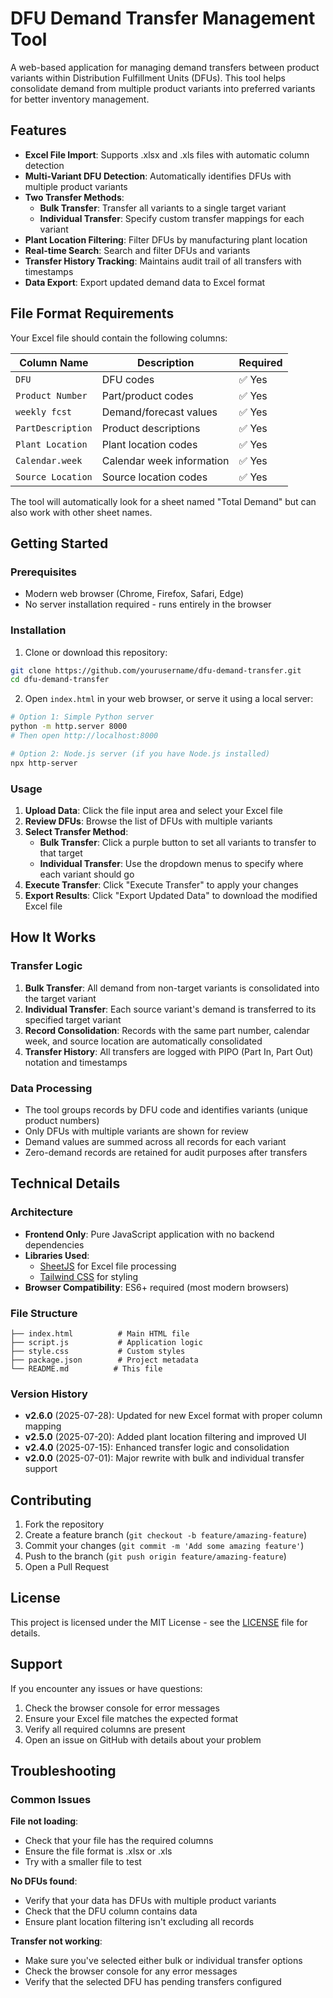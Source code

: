 # DFU Demand Transfer Management Tool

A web-based application for managing demand transfers between product variants within Distribution Fulfillment Units (DFUs). This tool helps consolidate demand from multiple product variants into preferred variants for better inventory management.

## Features

- **Excel File Import**: Supports .xlsx and .xls files with automatic column detection
- **Multi-Variant DFU Detection**: Automatically identifies DFUs with multiple product variants
- **Two Transfer Methods**:
  - **Bulk Transfer**: Transfer all variants to a single target variant
  - **Individual Transfer**: Specify custom transfer mappings for each variant
- **Plant Location Filtering**: Filter DFUs by manufacturing plant location
- **Real-time Search**: Search and filter DFUs and variants
- **Transfer History Tracking**: Maintains audit trail of all transfers with timestamps
- **Data Export**: Export updated demand data to Excel format

## File Format Requirements

Your Excel file should contain the following columns:

| Column Name | Description | Required |
|-------------|-------------|----------|
| `DFU` | DFU codes | ✅ Yes |
| `Product Number` | Part/product codes | ✅ Yes |
| `weekly fcst` | Demand/forecast values | ✅ Yes |
| `PartDescription` | Product descriptions | ✅ Yes |
| `Plant Location` | Plant location codes | ✅ Yes |
| `Calendar.week` | Calendar week information | ✅ Yes |
| `Source Location` | Source location codes | ✅ Yes |

The tool will automatically look for a sheet named "Total Demand" but can also work with other sheet names.

## Getting Started

### Prerequisites

- Modern web browser (Chrome, Firefox, Safari, Edge)
- No server installation required - runs entirely in the browser

### Installation

1. Clone or download this repository:
```bash
git clone https://github.com/yourusername/dfu-demand-transfer.git
cd dfu-demand-transfer
```

2. Open `index.html` in your web browser, or serve it using a local server:
```bash
# Option 1: Simple Python server
python -m http.server 8000
# Then open http://localhost:8000

# Option 2: Node.js server (if you have Node.js installed)
npx http-server
```

### Usage

1. **Upload Data**: Click the file input area and select your Excel file
2. **Review DFUs**: Browse the list of DFUs with multiple variants
3. **Select Transfer Method**:
   - **Bulk Transfer**: Click a purple button to set all variants to transfer to that target
   - **Individual Transfer**: Use the dropdown menus to specify where each variant should go
4. **Execute Transfer**: Click "Execute Transfer" to apply your changes
5. **Export Results**: Click "Export Updated Data" to download the modified Excel file

## How It Works

### Transfer Logic

1. **Bulk Transfer**: All demand from non-target variants is consolidated into the target variant
2. **Individual Transfer**: Each source variant's demand is transferred to its specified target variant
3. **Record Consolidation**: Records with the same part number, calendar week, and source location are automatically consolidated
4. **Transfer History**: All transfers are logged with PIPO (Part In, Part Out) notation and timestamps

### Data Processing

- The tool groups records by DFU code and identifies variants (unique product numbers)
- Only DFUs with multiple variants are shown for review
- Demand values are summed across all records for each variant
- Zero-demand records are retained for audit purposes after transfers

## Technical Details

### Architecture

- **Frontend Only**: Pure JavaScript application with no backend dependencies
- **Libraries Used**:
  - [SheetJS](https://sheetjs.com/) for Excel file processing
  - [Tailwind CSS](https://tailwindcss.com/) for styling
- **Browser Compatibility**: ES6+ required (most modern browsers)

### File Structure

```
├── index.html          # Main HTML file
├── script.js           # Application logic
├── style.css           # Custom styles
├── package.json        # Project metadata
└── README.md          # This file
```

### Version History

- **v2.6.0** (2025-07-28): Updated for new Excel format with proper column mapping
- **v2.5.0** (2025-07-20): Added plant location filtering and improved UI
- **v2.4.0** (2025-07-15): Enhanced transfer logic and consolidation
- **v2.0.0** (2025-07-01): Major rewrite with bulk and individual transfer support

## Contributing

1. Fork the repository
2. Create a feature branch (`git checkout -b feature/amazing-feature`)
3. Commit your changes (`git commit -m 'Add some amazing feature'`)
4. Push to the branch (`git push origin feature/amazing-feature`)
5. Open a Pull Request

## License

This project is licensed under the MIT License - see the [LICENSE](LICENSE) file for details.

## Support

If you encounter any issues or have questions:

1. Check the browser console for error messages
2. Ensure your Excel file matches the expected format
3. Verify all required columns are present
4. Open an issue on GitHub with details about your problem

## Troubleshooting

### Common Issues

**File not loading**: 
- Check that your file has the required columns
- Ensure the file format is .xlsx or .xls
- Try with a smaller file to test

**No DFUs found**:
- Verify that your data has DFUs with multiple product variants
- Check that the DFU column contains data
- Ensure plant location filtering isn't excluding all records

**Transfer not working**:
- Make sure you've selected either bulk or individual transfer options
- Check the browser console for any error messages
- Verify that the selected DFU has pending transfers configured
